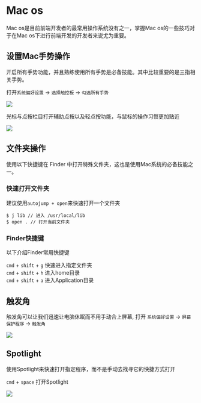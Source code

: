 # Mac os

Mac os是目前前端开发者的最常用操作系统没有之一，掌握Mac os的一些技巧对于在Mac os下进行前端开发的开发者来说尤为重要。

## 设置Mac手势操作

开启所有手势功能，并且熟练使用所有手势是必备技能。其中比较重要的是三指相关手势。

打开`系统偏好设置` -> `选择触控板` -> `勾选所有手势`

![](https://img.alicdn.com/tfs/TB18wuWXHj1gK0jSZFuXXcrHpXa-668-515.jpg)

光标与点按栏目打开辅助点按以及轻点按功能，与鼠标的操作习惯更加贴近

![](https://i.ibb.co/gtvxsFv/20190710222054.jpg)

## 文件夹操作

使用以下快捷键在 Finder 中打开特殊文件夹，这也是使用Mac系统的必备技能之一。  

### 快速打开文件夹

建议使用`autojump + open`来快速打开一个文件夹

```
$ j lib // 进入 /usr/local/lib
$ open . // 打开当前文件夹
```

### Finder快捷键 

以下介绍Finder常用快捷键

`cmd` + `shift` + `g` 快速进入指定文件夹  
`cmd` + `shift` + `h` 进入home目录  
`cmd` + `shift` + `a` 进入Application目录  

## 触发角

触发角可以让我们迅速让电脑休眠而不用手动合上屏幕, 打开 `系统偏好设置` -> `屏幕保护程序` -> `触发角` 

![](https://i.ibb.co/k2N53yN/20190710223420.jpg)


## Spotlight

使用Spotlight来快速打开指定程序，而不是手动去找寻它的快捷方式打开

`cmd` + `space` 打开Spotlight

![](https://i.ibb.co/0mjCPGP/20190710223816.jpg)
